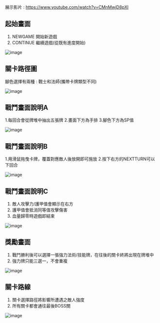 展示影片 : https://www.youtube.com/watch?v=CMnMwjD8pXI

## 起始畫面

1. NEWGAME 開始新遊戲
2. CONTINUE 繼續遊戲(從既有進度開始)

![image](https://github.com/the-cryptodog/HarshStoneCloud/blob/master/HarshStoneDemoImage/%E5%9C%96%E7%89%871.png?raw=true)

## 關卡路徑圖

腳色選擇有兩種 : 戰士和法師(攜帶卡牌類型不同)

![image](https://github.com/the-cryptodog/HarshStoneCloud/blob/master/HarshStoneDemoImage/%E5%9C%96%E7%89%872.png?raw=true)

## 戰鬥畫面說明A

1.每回合會從牌堆中抽出五張牌
2.畫面下方為手排
3.腳色下方為SP值


![image](https://github.com/the-cryptodog/HarshStoneCloud/blob/master/HarshStoneDemoImage/%E5%9C%96%E7%89%873.png?raw=true)

## 戰鬥畫面說明B

1.用滑鼠拖曳卡牌，覆蓋對應敵人後放開即可施放
2.按下右方的NEXTTURN可以下回合

![image](https://github.com/the-cryptodog/HarshStoneCloud/blob/master/HarshStoneDemoImage/%E5%9C%96%E7%89%874.png?raw=true)

## 戰鬥畫面說明C

1. 敵人攻擊力/護甲值會顯示在右方
2. 護甲值會抵消同等值攻擊傷害
3. 血量歸零時遊戲即結束

![image](https://github.com/the-cryptodog/HarshStoneCloud/blob/master/HarshStoneDemoImage/%E5%9C%96%E7%89%876.png?raw=true)

## 獎勵畫面

1. 戰鬥勝利後可以選擇一張強力法術/技能牌，在往後的關卡終將出現在牌堆中
2. 強力牌只能三選一，不會重複

![image](https://github.com/the-cryptodog/HarshStoneCloud/blob/master/HarshStoneDemoImage/%E5%9C%96%E7%89%877.png?raw=true)

## 關卡路線

1. 關卡選擇路徑將影響所遭遇之敵人強度
2. 所有關卡都會通往最後BOSS關

![image](https://github.com/the-cryptodog/HarshStoneCloud/blob/master/HarshStoneDemoImage/%E5%9C%96%E7%89%878.png?raw=true)


